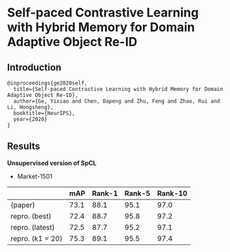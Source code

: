 # Self-paced Contrastive Learning with Hybrid Memory for Domain Adaptive Object Re-ID

## Introduction

```
@inproceedings{ge2020self,
  title={Self-paced Contrastive Learning with Hybrid Memory for Domain Adaptive Object Re-ID},
  author={Ge, Yixiao and Chen, Dapeng and Zhu, Feng and Zhao, Rui and Li, Hongsheng},
  booktitle={NeurIPS},
  year={2020}
}
```

## Results

**Unsupervised version of SpCL**

- Market-1501

|                  | mAP  | Rank-1 | Rank-5 | Rank-10 |
|------------------|------|--------|--------|---------|
| (paper)          | 73.1 | 88.1   | 95.1   | 97.0    |
| repro. (best)    | 72.4 | 88.7   | 95.8   | 97.2    |
| repro. (latest)  | 72.5 | 87.7   | 95.2   | 97.1    |
| repro. (k1 = 20) | 75.3 | 89.1   | 95.5   | 97.4    |

